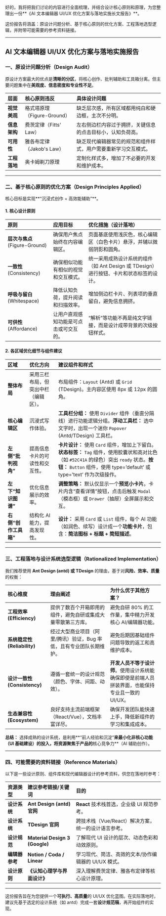 好的，我将把我们讨论的内容进行全面梳理，并结合设计核心原则和原理，为您整理出一份**《AI 文本编辑器 UI/UX 优化方案与落地实施长文报告》**。

这份报告将涵盖：原设计问题分析、基于核心原则的优化方案、工程落地选型逻辑，并附带可能需要的参考资料链接。

---

## AI 文本编辑器 UI/UX 优化方案与落地实施报告

### 一、原设计问题分析（Design Audit）

原设计方案最大的优点是**清晰的分区**，将核心创作、批判辅助和工具箱分离。但主要问题集中在**美观度、信息密度和专业性不足**。

| 层面 | 核心原则违反 | 具体设计问题 |
| :--- | :--- | :--- |
| **视觉美观** | 格式塔原理（Figure-Ground） | 缺乏层次感，所有区域都用纯白和硬边框，主次不分明。 |
| **信息架构** | 费茨定律（Fitts' Law） | 左右侧边栏内容过于拥挤，关键信息的点击目标小，认知负荷高。 |
| **可用性** | 雅各布定律（Jakob's Law） | 缺乏现代编辑器常见的规范和组件样式，用户需要重新学习交互模式。 |
| **工程落地** | 奥卡姆剃刀原理 | 定制化样式多，增加了不必要的开发和维护成本。 |

---

### 二、基于核心原则的优化方案（Design Principles Applied）

核心目标是实现**“沉浸式创作 + 高效能辅助”**。

#### 1. 核心设计原则

| 原则 | 应用目标 | 优化措施（设计落地） |
| :--- | :--- | :--- |
| **层次与焦点** (Figure-Ground) | 确保用户焦点始终在内容编辑区。 | 页面基底使用浅灰色，核心编辑区（白色卡片）悬浮，并辅以微弱阴影和圆角。 |
| **一致性** (Consistency) | 确保相似功能有相似的视觉和交互模式。 | 统一采用成熟设计系统的组件（如 Ant Design 或 TDesign）进行按钮、卡片和状态标签的设计。 |
| **呼吸与留白** (Whitespace) | 降低认知负荷，提升阅读和扫描效率。 | 增加侧边栏卡片、列表项的垂直留白，避免信息拥挤。 |
| **可供性** (Affordance) | 让用户直观感知功能是可点击或可交互的。 | “解析”等功能不再是纯文字链接，而是设计成带背景的次级按钮样式。 |

#### 2. 各区域优化细节与组件建议

| 区域 | 优化方向 | 建议组件和样式 |
| :--- | :--- | :--- |
| **整体布局** | 采用三栏布局，但突出中栏（编辑区）。 | 布局组件：`Layout` (Antd) 或 `Grid` (TDesign)。主内容区使用 $8\text{px}$ 或 $12\text{px}$ 的圆角。 |
| **核心编辑区** | 沉浸式写作体验。 | **工具栏分组：** 使用 `Divider` 组件（垂直分隔线）进行功能逻辑分组。**浮动工具栏：** 选中文字时，出现一个迷你 `Popover` (Antd/TDesign) 工具栏。 |
| **左侧“批判视角”** | 提高信息卡片的可读性和交互性。 | **卡片设计：** 使用 `Card` 组件，增加上下留白。**状态标签：** `Tag` 组件，使用胶囊状和高对比色（如 `#52C41A` 的绿色）突出 `ready` 状态。**按钮：** `Button` 组件，使用 $\text{type='default'}$ 或 $\text{type='text'}$ 作为次级操作。 |
| **左下“知识图谱”** | 优化信息展示的效率。 | **调整策略：** 默认仅显示一个**预览小卡片**。卡片内含“查看详情”按钮，点击后触发 `Modal`（模态框）或 `Drawer`（抽屉）全屏展示和交互。 |
| **右侧“创作工具箱”** | 结构化 AI 能力，提高发现性。 | **设计：** 采用 `Card` 或 `List` 组件，每个 AI 功能（如润色、续写）设计成一个**功能卡片**，包含：**简洁图标 + 标题 + 简短描述**。 |

---

### 三、工程落地与设计系统选型逻辑（Rationalized Implementation）

我们推荐使用 **Ant Design (antd) 或 TDesign** 的理由，基于对**风险、效率、质量**的权衡：

| 核心维度 | 理由阐述 | 为什么优于其他方案？ |
| :--- | :--- | :--- |
| **工程效率 (Efficiency)** | 提供了数百个开箱即用的组件，避免自研或集成大量零散第三方库。 | 避免自研 80% 的工作量，集中精力开发核心 AI/编辑器功能。 |
| **系统稳定性 (Reliability)** | 经过大型商业项目（阿里/腾讯）验证，Bug 率低，且有专业团队长期维护。 | 避免后期因基础组件问题导致的返工和高维护成本。 |
| **设计一致性 (Consistency)** | 遵循一套统一的设计规范（颜色、字体、间距、动效）。 | **开发人员不等于设计师**。使用设计系统能确保即使是前端人员拼装界面，也能保持专业且一致的 UI/UX。 |
| **生态兼容性 (Ecosystem)** | 良好支持主流前端框架（React/Vue），文档丰富详尽。 | 确保开发团队能快速上手，降低新组件的学习和集成成本。 |

**总结：** 选择成熟的设计系统，是利用**“前人经验和沉淀”**来最小化非核心功能（UI 基础建设）的投入，将资源聚焦于产品的**核心竞争力**（AI 辅助创作）。

---

### 四、可能需要的资料链接（Reference Materials）

以下是一些设计原则、组件库和现代编辑器设计的参考资料，供您在落地时参考：

| 资源类型 | 建议参考链接/关键词 | 目的 |
| :--- | :--- | :--- |
| **设计系统** | **Ant Design (antd) 官网** | **React** 技术栈首选，企业级 UI 规范参考。 |
| **设计系统** | **TDesign 官网** | 跨技术栈（Vue/React）解决方案，统一的设计语言参考。 |
| **设计规范** | **Material Design 3 (Google)** | 了解现代 UI 设计的层次、动态色彩和动效原则。 |
| **编辑器参考** | **Notion / Coda / Linear** | 学习现代、简洁、高效的文本/协作编辑器的 UI/UX 模式。 |
| **设计原则** | **《认知心理学与界面设计》** | 深入理解费茨定律、雅各布定律等核心设计原理。 |

---

这份报告旨在为您提供一个**可执行、高质量**的 UI/UX 优化蓝图。在实际落地时，建议先基于选定的设计系统（如 antd）完成一套**设计规范稿**，再开始组件的实现。